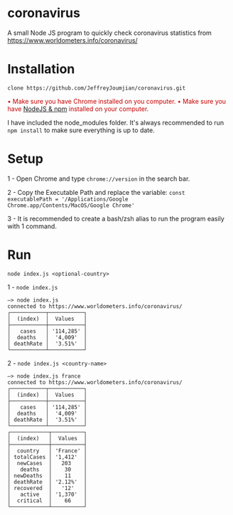 # coronavirus

A small Node JS program to quickly check coronavirus statistics from https://www.worldometers.info/coronavirus/

# Installation

`clone https://github.com/JeffreyJoumjian/coronavirus.git`

<span style="color:rgb(200,0,0);"> • Make sure you have Chrome installed on you computer. </span>
<span style="color:rgb(200,0,0);"> • Make sure you have [NodeJS & npm](https://nodejs.org/en/) installed on your computer. </span>

I have included the node_modules folder. It's always recommended to run `npm install` to make sure everything is up to date.

# Setup

1 - Open Chrome and type `chrome://version` in the search bar.

2 - Copy the Executable Path and replace the variable:
`const executablePath = '/Applications/Google Chrome.app/Contents/MacOS/Google Chrome'`

3 - It is recommended to create a bash/zsh alias to run the program easily with 1 command.

# Run

`node index.js <optional-country>`

1 - `node index.js`

```
–> node index.js
connected to https://www.worldometers.info/coronavirus/
┌───────────┬───────────┐
│  (index)  │  Values   │
├───────────┼───────────┤
│   cases   │ '114,285' │
│  deaths   │  '4,009'  │
│ deathRate │  '3.51%'  │
└───────────┴───────────┘
```

2 - `node index.js <country-name>`

```
–> node index.js france
connected to https://www.worldometers.info/coronavirus/
┌───────────┬───────────┐
│  (index)  │  Values   │
├───────────┼───────────┤
│   cases   │ '114,285' │
│  deaths   │  '4,009'  │
│ deathRate │  '3.51%'  │
└───────────┴───────────┘
┌────────────┬──────────┐
│  (index)   │  Values  │
├────────────┼──────────┤
│  country   │ 'France' │
│ totalCases │ '1,412'  │
│  newCases  │   203    │
│   deaths   │    30    │
│ newDeaths  │    11    │
│ deathRate  │ '2.12%'  │
│ recovered  │   '12'   │
│   active   │ '1,370'  │
│  critical  │    66    │
└────────────┴──────────┘
```
